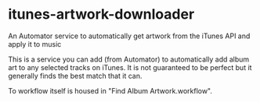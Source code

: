# itunes-artwork-downloader
An Automator service to automatically get artwork from the iTunes API and apply it to music

This is a service you can add (from Automator) to automatically add album art to any
selected tracks on iTunes. It is not guaranteed to be perfect but it generally finds the best
match that it can.

To workflow itself is housed in "Find Album Artwork.workflow".
